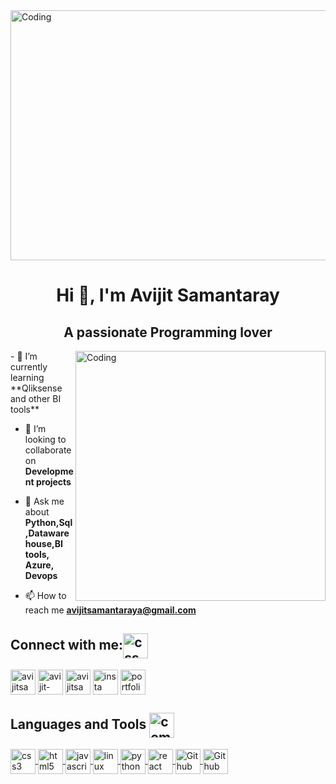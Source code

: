 
<img align="center" alt="Coding" width="4000" height="400" src="https://github.com/avijitsamantaray/avijitsamantaray/assets/63417798/d5d2186f-9cd3-484e-a579-8e9604c3949b">
<h1 align="center">Hi 👋, I'm Avijit Samantaray</h1>
<h2 align="center">A passionate Programming lover</h3>







<img align="right" alt="Coding" width="400" src="https://github.com/avijitsamantaray/avijitsamantaray/assets/63417798/f0680794-7bdf-4bee-a9f9-69b216a4b818">
- 🌱 I’m currently learning **Qliksense and other BI tools**

- 👯 I’m looking to collaborate on **Development projects**

- 💬 Ask me about **Python,Sql,Datawarehouse,BI tools, Azure, Devops**

- 📫 How to reach me **avijitsamantaraya@gmail.com**


<h2 align="left">Connect with me:<img src="https://github.com/avijitsamantaray/avijitsamantaray/assets/63417798/15eac0d8-d9fc-4e3c-8432-eb1478c7a5e8" alt="css3" width="40" height="40"align="center" /></h3>

<a href="https://twitter.com/avijitsamantary" target="blank"><img align="center" src="https://cdn.cdnlogo.com/logos/t/96/twitter-icon.svg" alt="avijitsamantary" height="40" width="40" /></a>
<a href="https://linkedin.com/in/avijit-samantaray" target="blank"><img align="center" src="https://upload.wikimedia.org/wikipedia/commons/thumb/8/81/LinkedIn_icon.svg/2048px-LinkedIn_icon.svg.png" alt="avijit-samantaray" height="40" width="40" /></a>
<a href="https://www.youtube.com/channel/UCcaoJCzL4269RLHOkkmy7vw" target="blank"><img align="center" src="https://www.svgrepo.com/show/13671/youtube.svg" alt="avijitsamantaray8420" height="40" width="40" /></a>
[<img align="center" alt="insta" width="40px" src="https://github-production-user-asset-6210df.s3.amazonaws.com/63417798/239685490-8277f51c-a99c-46a9-a556-72e46cd30d27.png" />](https://www.instagram.com/avijit_samantaray/?igshid=MzNlNGNkZWQ4Mg%3D%3D)
[<img align="center" alt="portfolio" width="40px" src="https://github-production-user-asset-6210df.s3.amazonaws.com/63417798/239699626-46997d16-084c-43cf-9346-f012b94a83aa.png" />](https://avijit-portfolio.web.app)










 <h2 align="left">Languages and Tools <img src="https://github.com/avijitsamantaray/avijitsamantaray/assets/63417798/e8c42451-473d-4359-b3b9-8079f348986a" alt="computer" width="40" height="40"align="center" /></h2>

<a href="https://developer.mozilla.org/en-US/docs/Web/CSS" target="blank" ><img align="center" src="https://user-images.githubusercontent.com/63417798/239682848-09b2ab78-7686-4057-8886-00fd0f2da276.png" alt="css3" width="40" height="40"/> </a> 
<a href="https://developer.mozilla.org/en-US/docs/Web/html" target="blank" ><img align="center" src="https://github-production-user-asset-6210df.s3.amazonaws.com/63417798/239682934-cb04ad02-72d8-4ccc-9251-4d1e8db4ba65.png" alt="html5" width="40" height="40"/> </a> 
<a href="https://developer.mozilla.org/en-US/docs/Web/JavaScript" target="blank" ><img align="center" src="https://github-production-user-asset-6210df.s3.amazonaws.com/63417798/239682953-49e3c773-0328-42fa-bd2c-521c5f6587c9.png" alt="javascript" width="40" height="40"/> </a> 
<a href="https://www.linux.org/" target="blank"><img align="center" src="https://github-production-user-asset-6210df.s3.amazonaws.com/63417798/239683088-9618d8d4-34b4-4f07-85bc-e11dcd54eeec.png" alt="linux" width="40" height="40"/> </a> 
<a href="https://www.python.org/" target="blank" ><img align="center" src="https://github-production-user-asset-6210df.s3.amazonaws.com/63417798/239683143-90be51e4-1c48-4fa7-a6f1-60a170b82443.png" alt="python" width="40" height="40"/> </a> 
<a href="https://reactjs.org/" target="blank" ><img align="center" src="https://github-production-user-asset-6210df.s3.amazonaws.com/63417798/239683161-fa745a43-3a9b-4261-95f4-cddc1f907350.png" alt="react" width="40" height="40"/> </a>
<a href="https://github.com/" target="blank" ><img align="center" src="https://github-production-user-asset-6210df.s3.amazonaws.com/63417798/239684438-fee059c0-1e9d-4da5-8464-890ba7b5dde7.png" alt="Github" width="40" height="40"/> </a>
<a href="https://code.visualstudio.com/" target="blank"><img align="center" src="https://github-production-user-asset-6210df.s3.amazonaws.com/63417798/239684810-9ffddd85-6217-401b-98bc-0a7278630db1.png" alt="Github" width="40" height="40"/> </a>


